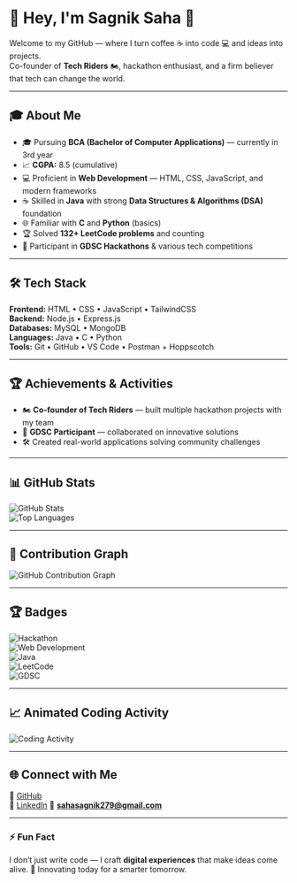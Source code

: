 # 👋 Hey, I'm Sagnik Saha 🚀

Welcome to my GitHub — where I turn coffee ☕ into code 💻 and ideas into projects.  
Co-founder of **Tech Riders** 🏍, hackathon enthusiast, and a firm believer that tech can change the world.  

---

## 🎓 About Me
- 🎓 Pursuing **BCA (Bachelor of Computer Applications)** — currently in 3rd year  
- 📈 **CGPA:** 8.5 (cumulative)  
- 💻 Proficient in **Web Development** — HTML, CSS, JavaScript, and modern frameworks  
- ☕ Skilled in **Java** with strong **Data Structures & Algorithms (DSA)** foundation  
- 🌐 Familiar with **C** and **Python** (basics)  
- 🏆 Solved **132+ LeetCode problems** and counting  
- 🎯 Participant in **GDSC Hackathons** & various tech competitions  

---

## 🛠 Tech Stack

**Frontend:** HTML • CSS • JavaScript • TailwindCSS  
**Backend:** Node.js • Express.js  
**Databases:** MySQL • MongoDB  
**Languages:** Java • C • Python  
**Tools:** Git • GitHub • VS Code • Postman + Hoppscotch

---

## 🏆 Achievements & Activities
- 🏍 **Co-founder of Tech Riders** — built multiple hackathon projects with my team  
- 🎯 **GDSC Participant** — collaborated on innovative solutions  
- 🛠 Created real-world applications solving community challenges  

---

## 📊 GitHub Stats
![GitHub Stats](https://github-readme-stats.vercel.app/api?username=sagniksaha279&show_icons=true&theme=tokyonight)  
![Top Languages](https://github-readme-stats.vercel.app/api/top-langs/?username=sagniksaha279&layout=compact&theme=tokyonight)  

---

## 🎯 Contribution Graph
![GitHub Contribution Graph](https://github-readme-activity-graph.vercel.app/graph?username=sagniksaha279&theme=tokyo-night)  

---

## 🏆 Badges
![Hackathon](https://img.shields.io/badge/Hackathon-Participant-brightgreen?style=for-the-badge&logo=hackclub&logoColor=white)  
![Web Development](https://img.shields.io/badge/Web%20Development-Expert-blue?style=for-the-badge&logo=javascript&logoColor=white)  
![Java](https://img.shields.io/badge/Java-DSA%20Pro-orange?style=for-the-badge&logo=java&logoColor=white)  
![LeetCode](https://img.shields.io/badge/LeetCode-132%2B%20Problems-yellow?style=for-the-badge&logo=leetcode&logoColor=white)  
![GDSC](https://img.shields.io/badge/GDSC-Participant-red?style=for-the-badge&logo=google&logoColor=white)  

---

## 📈 Animated Coding Activity
![Coding Activity](https://github-readme-streak-stats.herokuapp.com?user=sagniksaha279&theme=tokyonight&hide_border=false)  

---

## 🌐 Connect with Me
💼 [GitHub](https://github.com/sagniksaha279)  
🔗 [LinkedIn](https://www.linkedin.com/in/sagniksaha279) 
📧 **sahasagnik279@gmail.com**


---


### ⚡ Fun Fact
I don’t just write code — I craft **digital experiences** that make ideas come alive. 🌟 Innovating today for a smarter tomorrow.
